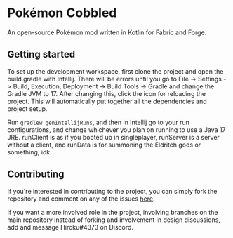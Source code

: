 # Pokémon Cobbled

An open-source Pokémon mod written in Kotlin for Fabric and Forge.

## Getting started

To set up the development workspace, first clone the project and open the build.gradle with Intellij.  There will be
errors until you go to File -> Settings -> Build, Execution, Deployment -> Build Tools -> Gradle and change the Gradle JVM
to 17. After changing this, click the icon for reloading the project. This will automatically
put together all the dependencies and project setup.

Run `gradlew genIntellijRuns`, and then in Intellij go to your run configurations, and change whichever you plan on
running to use a Java 17 JRE. runClient is as if you booted up in singleplayer, runServer is a server without a client,
and runData is for summoning the Eldritch gods or something, idk.

## Contributing

If you're interested in contributing to the project, you can simply fork the repository and comment on any of the issues 
[here](https://gitlab.com/cable-mc/pokemon-cobbled/-/issues?scope=all&state=opened&label_name[]=accepted&assignee_id=None).

If you want a more involved role in the project, involving branches on the main repository instead of forking and involvement
in design discussions, add and message Hiroku#4373 on Discord.
